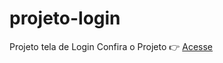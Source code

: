 # projeto-login
Projeto tela de Login
Confira o Projeto 👉 [Acesse](https://kellymourat.github.io/projeto-login/)
